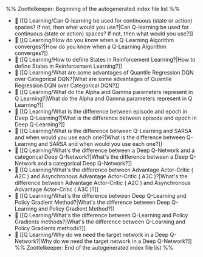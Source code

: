 %% Zoottelkeeper: Beginning of the autogenerated index file list  %%
- 📄 [[Q Learning/Can Q-learning be used for continuous (state or action) spaces? If not, then what would you use?|Can Q-learning be used for continuous (state or action) spaces? If not, then what would you use?]]
- 📄 [[Q Learning/How do you know when a Q-Learning Algorithm converges?|How do you know when a Q-Learning Algorithm converges?]]
- 📄 [[Q Learning/How to define States in Reinforcement Learning?|How to define States in Reinforcement Learning?]]
- 📄 [[Q Learning/What are some advantages of Quantile Regression DQN over Categorical DQN?|What are some advantages of Quantile Regression DQN over Categorical DQN?]]
- 📄 [[Q Learning/What do the Alpha and Gamma parameters represent in Q Learning?|What do the Alpha and Gamma parameters represent in Q Learning?]]
- 📄 [[Q Learning/What is the difference between episode and epoch in Deep Q-Learning?|What is the difference between episode and epoch in Deep Q-Learning?]]
- 📄 [[Q Learning/What is the difference between Q-Learning and SARSA and when would you use each one?|What is the difference between Q-Learning and SARSA and when would you use each one?]]
- 📄 [[Q Learning/What's the difference between a Deep Q-Network and a categorical Deep Q-Network?|What's the difference between a Deep Q-Network and a categorical Deep Q-Network?]]
- 📄 [[Q Learning/What's the difference between Advantage Actor-Critic ( A2C ) and Asynchronous Advantage Actor-Critic ( A3C )?|What's the difference between Advantage Actor-Critic ( A2C ) and Asynchronous Advantage Actor-Critic ( A3C )?]]
- 📄 [[Q Learning/What's the difference between Deep Q-Learning and Policy Gradient Method?|What's the difference between Deep Q-Learning and Policy Gradient Method?]]
- 📄 [[Q Learning/What's the difference between Q-Learning and Policy Gradients methods?|What's the difference between Q-Learning and Policy Gradients methods?]]
- 📄 [[Q Learning/Why do we need the target network in a Deep Q-Network?|Why do we need the target network in a Deep Q-Network?]]
%% Zoottelkeeper: End of the autogenerated index file list  %%
